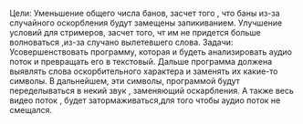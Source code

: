 Цели:
Уменьшение общего числа банов, засчет того , что баны из-за случайного оскорбления будут замещены запикиванием.
Улучшение условий для стримеров, засчет того, чт им не придется больше волноваться ,из-за случано вылетевшего слова.
Задачи:
Усовершенствовать программу, которая и будеть анализировать аудио поток и превращать его в текстовый.
Дальше программа должена выявлять слова оскорбительного характера и заменять их какие-то символы.
В дальнейшем, эти символы, программой будут переделываться в некий звук , заменяющий оскарбления.
А также весь видео поток , будет затормаживаться,для того чтобы аудио поток не смещался.